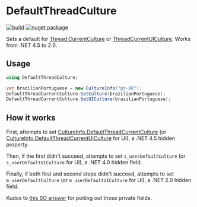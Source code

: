 # DefaultThreadCulture

[![build](https://ci.appveyor.com/api/projects/status/github/tallesl/DefaultThreadCulture)](https://ci.appveyor.com/project/TallesL/DefaultThreadCulture)
[![nuget package](https://badge.fury.io/nu/DefaultThreadCulture.png)](http://badge.fury.io/nu/DefaultThreadCulture)

Sets a default for [Thread.CurrentCulture](https://msdn.microsoft.com/library/system.threading.thread.currentculture.aspx) or [ThreadCurrentUICulture](https://msdn.microsoft.com/library/system.threading.thread.currentuiculture.aspx). Works from .NET 4.5 to 2.0.

## Usage

```cs
using DefaultThreadCulture;

var brazilianPortuguese = new CultureInfo("pt-BR");
DefaultThreadCurrentCulture.SetCulture(brazilianPortuguese);
DefaultThreadCurrentCulture.SetUICulture(brazilianPortuguese);
```

## How it works

First, attempts to set [CultureInfo.DefaultThreadCurrentCulture](https://msdn.microsoft.com/library/system.globalization.cultureinfo.defaultthreadcurrentculture.aspx) (or [CultureInfo.DefaultThreadCurrentUICulture](https://msdn.microsoft.com/library/system.globalization.cultureinfo.defaultthreadcurrentuiculture.aspx) for UI), a .NET 4.5 hidden property.

Then, if the first didn't succeed, attempts to set `s_userDefaultCulture` (or `s_userDefaultUICulture` for UI), a .NET 4.0 hidden field.

Finally, if both first and second steps didn't succeed, attempts to set `m_userDefaultCulture` (or `m_userDefaultUICulture` for UI), a .NET 2.0 hidden field.

Kudos to [this SO answer](http://stackoverflow.com/a/7536117) for poiting out those private fields.
